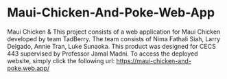 # Maui-Chicken-And-Poke-Web-App
Maui Chicken &amp; This project consists of a web application for Maui Chicken developed by team TadBerry. The team consists of Nima Fathali Siah, Larry Delgado, Annie Tran, Luke Sunaoka. This product was designed for CECS 443 supervised by Professor Jamal Madni. To access the deployed website, simply click the following url: https://maui-chicken-and-poke.web.app/
